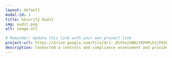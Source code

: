 ```yaml
---
layout: default
modal-id: 1
title: Security Audit
img: audit.png
alt: image-alt

# Reminder: Update this link with your own project link
project-url: https://drive.google.com/file/d/1-_8SYhajVWBiYEPHPLh2jFKZ6SvxaFlG/view?usp=sharing
description: Conducted a controls and compliance assessment and provided recommendations to company stakeholders to mitigate risks and avoid fines based on best practices for NIST CSF 2.0, PCI DSS, GDPR, SOC 1 & SOC 2.
---
```

